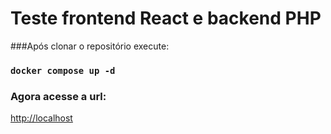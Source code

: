 # Teste frontend React e backend PHP

###Após clonar o repositório execute:

### `docker compose up -d`



### Agora acesse a url:

[http://localhost](http://Localhost)


